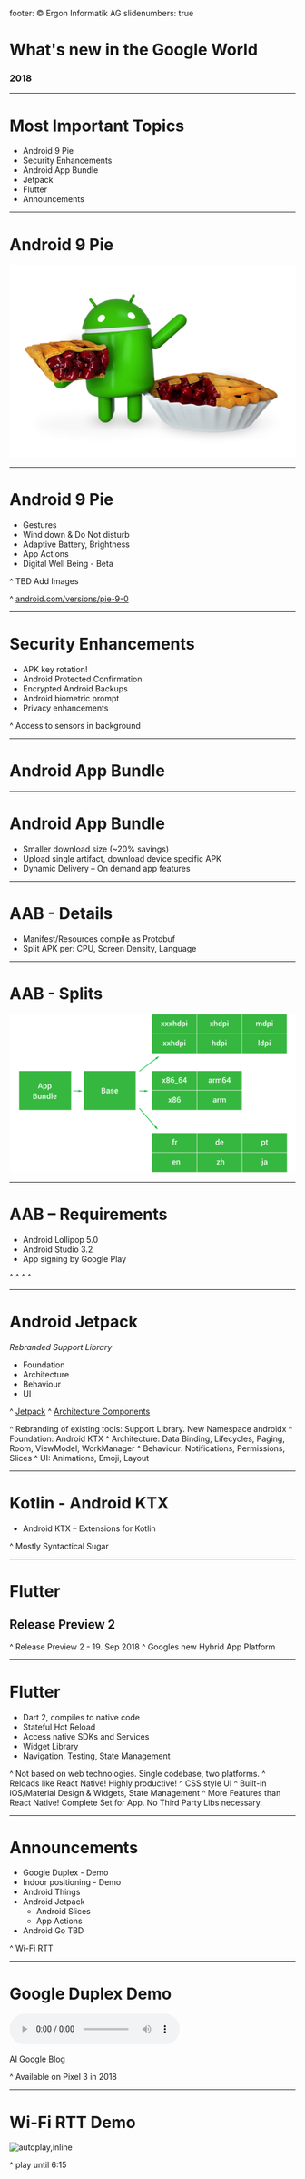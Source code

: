 footer: © Ergon Informatik AG
slidenumbers: true

# What's new in the Google World 

### 2018

---

# Most Important Topics
* Android 9 Pie
* Security Enhancements
* Android App Bundle
* Jetpack
* Flutter
* Announcements

---

# Android 9 Pie
![](android-9-pie.png)

---

# Android 9 Pie
* Gestures
* Wind down & Do Not disturb
* Adaptive Battery, Brightness
* App Actions
* Digital Well Being - Beta

^ TBD Add Images

^ [android.com/versions/pie-9-0](https://www.android.com/versions/pie-9-0/)

---

# Security Enhancements

* APK key rotation!
* Android Protected Confirmation
* Encrypted Android Backups
* Android biometric prompt
* Privacy enhancements 

^ Access to sensors in background

---

# Android App Bundle

---

# Android App Bundle
* Smaller download size (~20% savings)
* Upload single artifact, download device specific APK
* Dynamic Delivery – On demand app features

---

# AAB - Details
* Manifest/Resources compile as Protobuf
* Split APK per: CPU, Screen Density, Language

---

# AAB - Splits

![inline](aab-splits.png)

---

# AAB – Requirements
* Android Lollipop 5.0
* Android Studio 3.2
* App signing by Google Play

^ [](https://developer.android.com/guide/app-bundle/)
^ [](https://developer.android.com/platform/technology/app-bundle/)
^ [](https://medium.com/google-developer-experts/exploring-the-android-app-bundle-ca16846fa3d7)
^ [](https://support.google.com/googleplay/android-developer/answer/7384423?hl=en)

---

# Android Jetpack

*Rebranded Support Library*

* Foundation
* Architecture
* Behaviour
* UI

^ [Jetpack](http://developer.android.com/jetpack)
^ [Architecture Components](https://developer.android.com/topic/libraries/architecture/)

^ Rebranding of existing tools: Support Library. New Namespace androidx
^ Foundation: Android KTX
^ Architecture: Data Binding, Lifecycles, Paging, Room, ViewModel, WorkManager
^ Behaviour: Notifications, Permissions, Slices
^ UI: Animations, Emoji, Layout

---

# Kotlin - Android KTX

* Android KTX – Extensions for Kotlin

[](https://www.youtube.com/watch?v=st1XVfkDWqk)

^ Mostly Syntactical Sugar

---

# Flutter
## Release Preview 2

^ Release Preview 2 - 19. Sep 2018
^ Googles new Hybrid App Platform

---

# Flutter

* Dart 2, compiles to native code
* Stateful Hot Reload
* Access native SDKs and Services
* Widget Library
* Navigation, Testing, State Management

[](https://www.youtube.com/watch?v=fq4N0hgOWzU&vl=en)
[](https://medium.com/dartlang/dart-2-stable-and-the-dart-web-platform-3775d5f8eac7)
[](https://flutter.io/widgets/)


^ Not based on web technologies. Single codebase, two platforms.
^ Reloads like React Native! Highly productive!
^ CSS style UI
^ Built-in iOS/Material Design & Widgets, State Management
^ More Features than React Native! Complete Set for App. No Third Party Libs necessary.

---

# Announcements

* Google Duplex - Demo
* Indoor positioning - Demo
* Android Things
* Android Jetpack
  * Android Slices
  * App Actions
* Android Go
	TBD

^ Wi-Fi RTT

---

# Google Duplex Demo

![](google-duplex-hair-salon.mp3)

[AI Google Blog](https://ai.googleblog.com/2018/05/duplex-ai-system-for-natural-conversation.html)

^ Available on Pixel 3 in 2018
	
---

# Wi-Fi RTT Demo

![autoplay,inline](https://youtu.be/vywGgSrGODU?list=PLWz5rJ2EKKc9Gq6FEnSXClhYkWAStbwlC&t=340)

^ play until 6:15